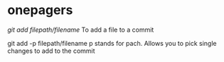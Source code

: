 # onepagers

*git add filepath/filename*    To add a file to a commit

git add -p filepath/filename  p stands for pach. Allows you to pick single changes to add to the commit

